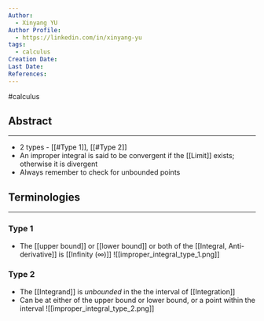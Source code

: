 ```yaml
---
Author:
  - Xinyang YU
Author Profile:
  - https://linkedin.com/in/xinyang-yu
tags:
  - calculus
Creation Date: 
Last Date: 
References:
---
```

#calculus 
## Abstract
---
- 2 types - [[#Type 1]], [[#Type 2]]
- An improper integral is said to be convergent if the [[Limit]] exists; otherwise it is divergent
- Always remember to check for unbounded points


## Terminologies
---
### Type 1
- The [[upper bound]] or [[lower bound]] or both of the [[Integral, Anti-derivative]] is [[Infinity (∞)]]
![[improper_integral_type_1.png]]


### Type 2
- The [[Integrand]] is *unbounded* in the the interval of [[Integration]]
- Can be at either of the upper bound or lower bound, or a point within the interval
![[improper_integral_type_2.png]]
